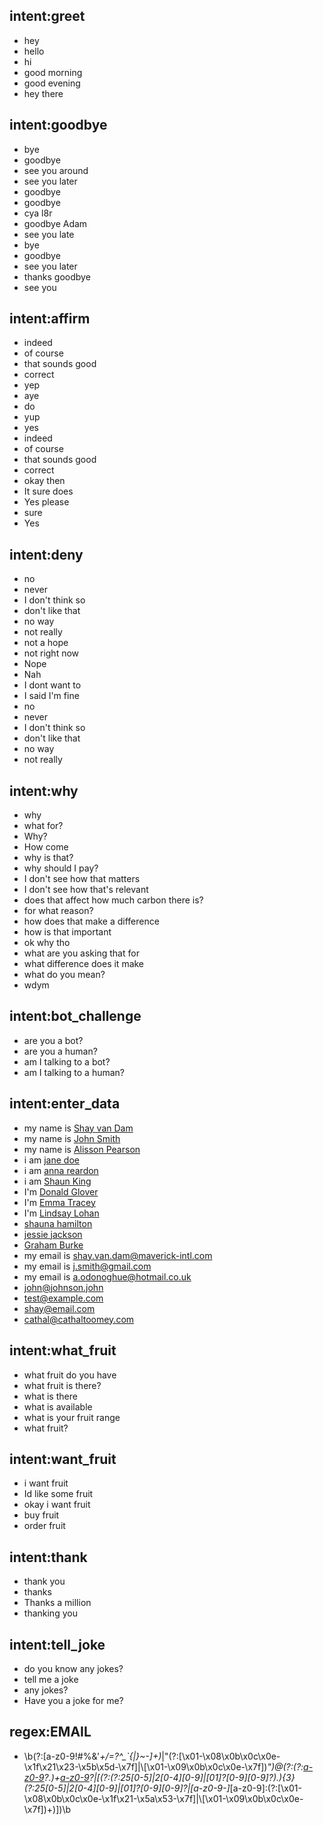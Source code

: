 ## intent:greet
- hey
- hello
- hi
- good morning
- good evening
- hey there

## intent:goodbye
- bye
- goodbye
- see you around
- see you later
- goodbye
- goodbye
- cya l8r
- goodbye Adam
- see you late
- bye
- goodbye
- see you later
- thanks goodbye
- see you

## intent:affirm
- indeed
- of course
- that sounds good
- correct
- yep
- aye
- do
- yup
- yes
- indeed
- of course
- that sounds good
- correct
- okay then
- It sure does
- Yes please
- sure
- Yes

## intent:deny
- no
- never
- I don't think so
- don't like that
- no way
- not really
- not a hope
- not right now
- Nope
- Nah
- I dont want to
- I said I'm fine
- no
- never
- I don't think so
- don't like that
- no way
- not really

## intent:why
- why
- what for?
- Why?
- How come
- why is that?
- why should I pay?
- I don't see how that matters
- I don't see how that's relevant
- does that affect how much carbon there is?
- for what reason?
- how does that make a difference
- how is that important
- ok why tho
- what are you asking that for
- what difference does it make
- what do you mean?
- wdym

## intent:bot_challenge
- are you a bot?
- are you a human?
- am I talking to a bot?
- am I talking to a human?

## intent:enter_data
- my name is [Shay van Dam](NAME)
- my name is [John Smith](NAME)
- my name is [Alisson Pearson](NAME)
- i am [jane doe](NAME)
- i am [anna reardon](NAME)
- i am [Shaun King](NAME)
- I'm [Donald Glover](NAME)
- I'm [Emma Tracey](NAME)
- I'm [Lindsay Lohan](NAME)
- [shauna hamilton](NAME)
- [jessie jackson](NAME)
- [Graham Burke](NAME)
- my email is [shay.van.dam@maverick-intl.com](EMAIL)
- my email is [j.smith@gmail.com](EMAIL)
- my email is [a.odonoghue@hotmail.co.uk](EMAIL)
- [john@johnson.john](EMAIL)
- [test@example.com](EMAIL)
- [shay@email.com](EMAIL)
- [cathal@cathaltoomey.com](EMAIL)

## intent:what_fruit
- what fruit do you have
- what fruit is there?
- what is there
- what is available
- what is your fruit range
- what fruit?

## intent:want_fruit
- i want fruit
- Id like some fruit
- okay i want fruit
- buy fruit
- order fruit

## intent:thank
- thank you
- thanks
- Thanks a million
- thanking you

## intent:tell_joke
- do you know any jokes?
- tell me a joke
- any jokes?
- Have you a joke for me?

## regex:EMAIL
- \b(?:[a-z0-9!#$%&'*+/=?^_`{|}~-]+(?:\.[a-z0-9!#$%&'*+/=?^_`{|}~-]+)*|"(?:[\x01-\x08\x0b\x0c\x0e-\x1f\x21\x23-\x5b\x5d-\x7f]|\\[\x01-\x09\x0b\x0c\x0e-\x7f])*")@(?:(?:[a-z0-9](?:[a-z0-9-]*[a-z0-9])?\.)+[a-z0-9](?:[a-z0-9-]*[a-z0-9])?|\[(?:(?:25[0-5]|2[0-4][0-9]|[01]?[0-9][0-9]?)\.){3}(?:25[0-5]|2[0-4][0-9]|[01]?[0-9][0-9]?|[a-z0-9-]*[a-z0-9]:(?:[\x01-\x08\x0b\x0c\x0e-\x1f\x21-\x5a\x53-\x7f]|\\[\x01-\x09\x0b\x0c\x0e-\x7f])+)\])\b

